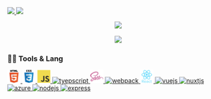 <a href="https://github.com/anuraghazra/github-readme-stats">
  <img src="https://github-readme-stats.vercel.app/api?username=doyoonear&show_icons=true&hide_border=true&bg_color=312e2e&icon_color=e4e8b0&title_color=e9edbd&text_color=fff&count_private=true" width=49.2% />
</a>
<a href="https://github.com/denvercoder1/github-readme-streak-stats">
  <img src="http://github-readme-streak-stats.herokuapp.com?user=doyoonear&background=312e2e&ring=e9edbd&fire=e56e1c&sideNums=e9edbd&currStreakNum=e9edbd&sideLabels=FFFFFF&currStreakLabel=FFFFFF&dates=e4e8b0&hide_border=true" width=49.2%/>
</a>

<p align="center">
<a href="https://github.com/anuraghazra/github-readme-stats">
  <img src="https://github-readme-stats.vercel.app/api/top-langs/?username=doyoonear&layout=compact&theme=darcula&bg_color=312e2e&hide_border=true&title_color=e9edbd" width=35%/>
</a>
</p>
<p align="center">
<a href="https://badges.pufler.dev">
  <img src="https://badges.pufler.dev/visits/doyoonear/doyoonear?style=flat-square&logo=Aseprite&logoColor=white&color=e4e8b0" width=7%/>
</a>
</p>


<p align="left">
  <h3>👩‍💻 Tools & Lang</h3>
    <a href="https://www.w3.org/html/" target="_blank"> <img src="https://raw.githubusercontent.com/devicons/devicon/master/icons/html5/html5-original-wordmark.svg" alt="html5" width="30" height="30"/> </a>
    <a href="https://www.w3schools.com/css/" target="_blank"> <img src="https://raw.githubusercontent.com/devicons/devicon/master/icons/css3/css3-original-wordmark.svg" alt="css3" width="30" height="30"/> </a>
    <a href="https://developer.mozilla.org/en-US/docs/Web/JavaScript" target="_blank"> <img src="https://raw.githubusercontent.com/devicons/devicon/master/icons/javascript/javascript-original.svg" alt="javascript" width="30" height="30"/> </a>
    <a href="https://www.typescriptlang.org/" target="_blank"> <img src="https://www.vectorlogo.zone/logos/typescriptlang/typescriptlang-icon.svg" alt="tyepscript" width="30" height="30"/> </a>
    <a href="https://sass-lang.com" target="_blank"> <img src="https://raw.githubusercontent.com/devicons/devicon/master/icons/sass/sass-original.svg" alt="sass" width="30" height="30"/> </a>
    <a href="https://webpack.js.org/" target="_blank"> <img src="https://www.vectorlogo.zone/logos/js_webpack/js_webpack-icon.svg" alt="webpack" width="30" height="30"/> </a>
    <a href="https://reactjs.org/" target="_blank"> <img src="https://raw.githubusercontent.com/devicons/devicon/master/icons/react/react-original-wordmark.svg" alt="react" width="30" height="30"/> </a>
    <a href="https://vuejs.org/" target="_blank"> <img src="https://www.vectorlogo.zone/logos/vuejs/vuejs-icon.svg" alt="vuejs" width="30" height="30"/> </a>
    <a href="https://nuxtjs.org/" target="_blank"> <img src="https://www.vectorlogo.zone/logos/nuxtjs/nuxtjs-icon.svg" alt="nuxtjs" width="30" height="30"/> </a>
    <a href="https://azure.microsoft.com/en-us/" target="_blank"> <img src="https://www.vectorlogo.zone/logos/microsoft_azure/microsoft_azure-icon.svg" alt="azure" width="25" height="25"/> </a>
      <a href="https://nodejs.org" target="_blank"> <img src="https://www.vectorlogo.zone/logos/nodejs/nodejs-ar21.svg" alt="nodejs" width="50" height="26"/> </a>
    <a href="https://expressjs.com" target="_blank"> <img src="https://www.vectorlogo.zone/logos/expressjs/expressjs-ar21.svg" alt="express" width="50" height="24"/> </a>
</p>



<!--
- 🔭 I’m currently working on ...
- 🌱 I’m currently learning ...
- 👯 I’m looking to collaborate on ...
- 🤔 I’m looking for help with ...
- 💬 Ask me about ...
- 📫 How to reach me: ...
- 😄 Pronouns: ...
- ⚡ Fun fact: ...
-->

<!--
**doyoonear/doyoonear** is a ✨ _special_ ✨ repository because its `README.md` (this file) appears on your GitHub profile.

Here are some ideas to get you started:

- 🔭 I’m currently working on ...
- 🌱 I’m currently learning ...
- 👯 I’m looking to collaborate on ...
- 🤔 I’m looking for help with ...
- 💬 Ask me about ...
- 📫 How to reach me: ...
- 😄 Pronouns: ...
- ⚡ Fun fact: ...
-->

